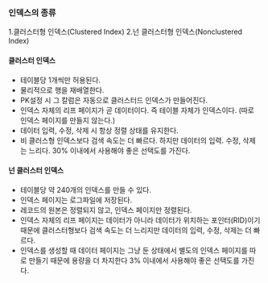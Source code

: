 ### 인덱스의 종류
1.클러스터형 인덱스(Clustered Index)
2.넌 클러스터형 인덱스(Nonclustered Index)

#### 클러스터 인덱스
- 테이블당 1개씩만 허용된다.
- 물리적으로 행을 재배열한다.
- PK설정 시 그 칼럼은 자동으로 클러스터드 인덱스가 만들어진다.
- 인덱스 자체의 리프 페이지가 곧 데이터이다. 즉 테이블 자체가 인덱스이다. (따로 인덱스 페이지를 만들지 않는다.)
- 데이터 입력, 수정, 삭제 시 항상 정렬 상태를 유지한다.
- 비 클러스형 인덱스보다 검색 속도는 더 빠르다. 하지만 데이터의 입력. 수정, 삭제는 느리다.
30% 이내에서 사용해야 좋은 선택도를 가진다.

#### 넌 클러스터 인덱스
- 테이블당 약 240개의 인덱스를 만들 수 있다.
- 인덱스 페이지는 로그파일에 저장된다.
- 레코드의 원본은 정렬되지 않고, 인덱스 페이지만 정렬된다.
- 인덱스 자체의 리프 페이지는 데이터가 아니라 데이터가 위치하는 포인터(RID)이기 때문에 클러스터형보다 검색 속도는 더 느리지만 데이터의 입력, 수정, 삭제는 더 빠르다.
- 인덱스를 생성할 때 데이터 페이지는 그냥 둔 상태에서 별도의 인덱스 페이지를 따로 만들기 때문에 용량을 더 차지한다
3% 이내에서 사용해야 좋은 선택도를 가진다.
